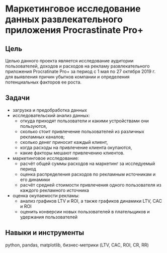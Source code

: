 # Маркетинговое исследование данных развлекательного приложения Procrastinate Pro+
## Цель
Целью данного проекта является исследование аудитории пользователей, доходов и расходов на рекламу развлекательного приложения Procratinate Pro+ за период с 1 мая по 27 октября 2019 г. для  выявления причин убытков компании и определения потенциальных факторов ее роста.
## Задачи
* загрузка и предобработка данных
* исследовательский анализ данных:
  * откуда приходят пользователи и какими устройствами они пользуются,
  * сколько стоит привлечение пользователей из различных рекламных каналов;
  * сколько денег приносит каждый клиент,
  * когда расходы на привлечение клиента окупаются,
  * какие факторы мешают привлечению клиентов.
* маркетинговое исследование:
  * расчёт общей суммы расходов на маркетинг за исследуемый период
  * оценка распределения расходов по рекламным источникам и его динамики
  * расчёт средней стоимости привлечения одного пользователя из каждого рекламного источника
* оценка окупаемости рекламы:
  * анализ графиков LTV и ROI, а также графиков динамики LTV, CAC и ROI
  * оценить конверсии новых пользователей в плательщиков и удержания пользователей
## Навыки и инструменты
python, pandas, matplotlib, бизнес-метрики (LTV, CAC, ROI, CR, RR)
